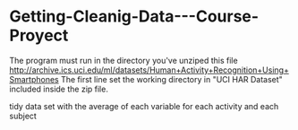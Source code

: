 # Getting-Cleanig-Data---Course-Proyect

The program must run in the directory you've unziped this file
http://archive.ics.uci.edu/ml/datasets/Human+Activity+Recognition+Using+Smartphones
The first line set the working directory in "UCI HAR Dataset" included inside the zip file.

tidy data set with the average of each variable for each activity and each subject
